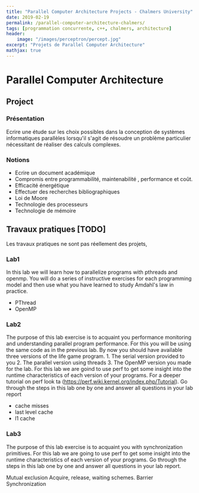 ```yaml
---
title: "Parallel Computer Architecture Projects - Chalmers University"
date: 2019-02-19
permalink: /parallel-computer-architecture-chalmers/
tags: [programmation concurrente, c++, chalmers, architecture]
header:
    image: "/images/perceptron/percept.jpg"
excerpt: "Projets de Parallel Computer Architecture"
mathjax: true
---
```


# Parallel Computer Architecture

## Project

### Présentation
Ecrire une étude sur les choix possibles dans la conception de systèmes informatiques parallèles lorsqu'il s'agit de résoudre un problème particulier nécessitant de réaliser des calculs complexes.
### Notions
* Ecrire un document académique
* Compromis entre programmabilité, maintenabilité , performance et coût. 
* Efficacité énergétique 
* Effectuer des recherches bibliographiques 
* Loi de Moore 
* Technologie des processeurs 
* Technologie de mémoire

## Travaux pratiques [TODO]

Les travaux pratiques ne sont pas réellement des projets,

### Lab1

In this lab we will learn how to parallelize programs with pthreads and openmp. You will do a series of instructive exercises for each programming model and then use what you have learned to study Amdahl's law in practice.

* PThread
* OpenMP


### Lab2

The purpose of this lab exercise is to acquaint you performance monitoring and understanding parallel program performance. For this you will be using the same code as in the previous lab. By now you should have available three versions of the life game program. 1. The serial version provided to you 2. The parallel version using threads 3. The OpenMP version you made for the lab.
For this lab we are goind to use perf  to get some insight into the runtime characteristics of each version of your programs. For a deeper tutorial on perf look ta (https://perf.wiki.kernel.org/index.php/Tutorial).
Go through the steps in this lab one by one and answer all questions in your lab report

* cache misses
* last level cache
* l1 cache

### Lab3

The purpose of this lab exercise is to acquaint you with synchronization primitives.
For this lab we are going to use perf  to get some insight into the runtime characteristics of each version of your programs. 
Go through the steps in this lab one by one and answer all questions in your lab report.

Mutual exclusion 
Acquire, release, waiting schemes. 
Barrier Synchronization 


 
 
